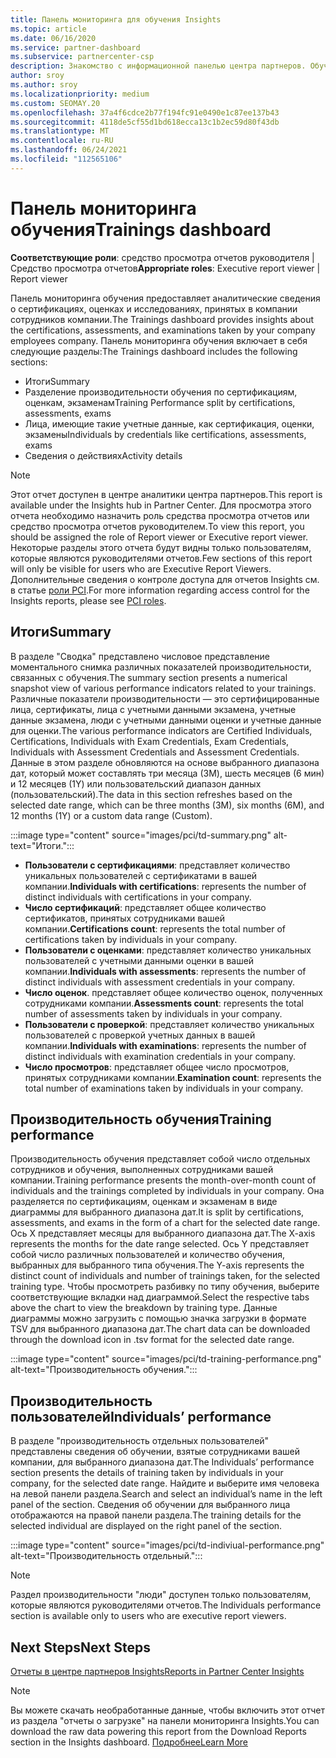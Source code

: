 ```yaml
---
title: Панель мониторинга для обучения Insights
ms.topic: article
ms.date: 06/16/2020
ms.service: partner-dashboard
ms.subservice: partnercenter-csp
description: Знакомство с информационной панелью центра партнеров. Обучение — это один из отчетов, доступных в области управления партнерами Insights (PCI).
author: sroy
ms.author: sroy
ms.localizationpriority: medium
ms.custom: SEOMAY.20
ms.openlocfilehash: 37a4f6cdce2b77f194fc91e0490e1c87ee137b43
ms.sourcegitcommit: 4118de5cf55d1bd618ecca13c1b2ec59d80f43db
ms.translationtype: MT
ms.contentlocale: ru-RU
ms.lasthandoff: 06/24/2021
ms.locfileid: "112565106"
---
```

# <a name="trainings-dashboard"></a><span data-ttu-id="65fb2-104">Панель мониторинга обучения</span><span class="sxs-lookup"><span data-stu-id="65fb2-104">Trainings dashboard</span></span>

<span data-ttu-id="65fb2-105">**Соответствующие роли**: средство просмотра отчетов руководителя | Средство просмотра отчетов</span><span class="sxs-lookup"><span data-stu-id="65fb2-105">**Appropriate roles**: Executive report viewer | Report viewer</span></span>

<span data-ttu-id="65fb2-106">Панель мониторинга обучения предоставляет аналитические сведения о сертификациях, оценках и исследованиях, принятых в компании сотрудников компании.</span><span class="sxs-lookup"><span data-stu-id="65fb2-106">The Trainings dashboard provides insights about the certifications, assessments, and examinations taken by your company employees company.</span></span> <span data-ttu-id="65fb2-107">Панель мониторинга обучения включает в себя следующие разделы:</span><span class="sxs-lookup"><span data-stu-id="65fb2-107">The Trainings dashboard includes the following sections:</span></span>

- <span data-ttu-id="65fb2-108">Итоги</span><span class="sxs-lookup"><span data-stu-id="65fb2-108">Summary</span></span>
- <span data-ttu-id="65fb2-109">Разделение производительности обучения по сертификациям, оценкам, экзаменам</span><span class="sxs-lookup"><span data-stu-id="65fb2-109">Training Performance split by certifications, assessments, exams</span></span>
- <span data-ttu-id="65fb2-110">Лица, имеющие такие учетные данные, как сертификация, оценки, экзамены</span><span class="sxs-lookup"><span data-stu-id="65fb2-110">Individuals by credentials like certifications, assessments, exams</span></span>
- <span data-ttu-id="65fb2-111">Сведения о действиях</span><span class="sxs-lookup"><span data-stu-id="65fb2-111">Activity details</span></span>

>[!NOTE] 
><span data-ttu-id="65fb2-112">Этот отчет доступен в центре аналитики центра партнеров.</span><span class="sxs-lookup"><span data-stu-id="65fb2-112">This report is available under the Insights hub in Partner Center.</span></span> <span data-ttu-id="65fb2-113">Для просмотра этого отчета необходимо назначить роль средства просмотра отчетов или средство просмотра отчетов руководителем.</span><span class="sxs-lookup"><span data-stu-id="65fb2-113">To view this report, you should be assigned the role of Report viewer or Executive report viewer.</span></span> <span data-ttu-id="65fb2-114">Некоторые разделы этого отчета будут видны только пользователям, которые являются руководителями отчетов.</span><span class="sxs-lookup"><span data-stu-id="65fb2-114">Few sections of this report will only be visible for users who are Executive Report Viewers.</span></span> <span data-ttu-id="65fb2-115">Дополнительные сведения о контроле доступа для отчетов Insights см. в статье [роли PCI](pci-roles.md).</span><span class="sxs-lookup"><span data-stu-id="65fb2-115">For more information regarding access control for the Insights reports, please see [PCI roles](pci-roles.md).</span></span>

## <a name="summary"></a><span data-ttu-id="65fb2-116">Итоги</span><span class="sxs-lookup"><span data-stu-id="65fb2-116">Summary</span></span>

<span data-ttu-id="65fb2-117">В разделе "Сводка" представлено числовое представление моментального снимка различных показателей производительности, связанных с обучения.</span><span class="sxs-lookup"><span data-stu-id="65fb2-117">The summary section presents a numerical snapshot view of various performance indicators related to your trainings.</span></span> <span data-ttu-id="65fb2-118">Различные показатели производительности — это сертифицированные лица, сертификаты, лица с учетными данными экзамена, учетные данные экзамена, люди с учетными данными оценки и учетные данные для оценки.</span><span class="sxs-lookup"><span data-stu-id="65fb2-118">The various performance indicators are Certified Individuals, Certifications, Individuals with Exam Credentials, Exam Credentials, Individuals with Assessment Credentials and Assessment Credentials.</span></span> <span data-ttu-id="65fb2-119">Данные в этом разделе обновляются на основе выбранного диапазона дат, который может составлять три месяца (3M), шесть месяцев (6 мин) и 12 месяцев (1Y) или пользовательский диапазон данных (пользовательский).</span><span class="sxs-lookup"><span data-stu-id="65fb2-119">The data in this section refreshes based on the selected date range, which can be three months (3M), six months (6M), and 12 months (1Y) or a custom data range (Custom).</span></span> 

:::image type="content" source="images/pci/td-summary.png" alt-text="Итоги.":::

- <span data-ttu-id="65fb2-121">**Пользователи с сертификациями**: представляет количество уникальных пользователей с сертификатами в вашей компании.</span><span class="sxs-lookup"><span data-stu-id="65fb2-121">**Individuals with certifications**: represents the number of distinct individuals with certifications in your company.</span></span>
- <span data-ttu-id="65fb2-122">**Число сертификаций**: представляет общее количество сертификатов, принятых сотрудниками вашей компании.</span><span class="sxs-lookup"><span data-stu-id="65fb2-122">**Certifications count**: represents the total number of certifications taken by individuals in your company.</span></span>
- <span data-ttu-id="65fb2-123">**Пользователи с оценками**: представляет количество уникальных пользователей с учетными данными оценки в вашей компании.</span><span class="sxs-lookup"><span data-stu-id="65fb2-123">**Individuals with assessments**: represents the number of distinct individuals with assessment credentials in your company.</span></span> 
- <span data-ttu-id="65fb2-124">**Число оценок**. представляет общее количество оценок, полученных сотрудниками компании.</span><span class="sxs-lookup"><span data-stu-id="65fb2-124">**Assessments count**: represents the total number of assessments taken by individuals in your company.</span></span>
- <span data-ttu-id="65fb2-125">**Пользователи с проверкой**: представляет количество уникальных пользователей с проверкой учетных данных в вашей компании.</span><span class="sxs-lookup"><span data-stu-id="65fb2-125">**Individuals with examinations**: represents the number of distinct individuals with examination credentials in your company.</span></span> 
- <span data-ttu-id="65fb2-126">**Число просмотров**: представляет общее число просмотров, принятых сотрудниками компании.</span><span class="sxs-lookup"><span data-stu-id="65fb2-126">**Examination count**: represents the total number of examinations taken by individuals in your company.</span></span>

## <a name="training-performance"></a><span data-ttu-id="65fb2-127">Производительность обучения</span><span class="sxs-lookup"><span data-stu-id="65fb2-127">Training performance</span></span>

<span data-ttu-id="65fb2-128">Производительность обучения представляет собой число отдельных сотрудников и обучения, выполненных сотрудниками вашей компании.</span><span class="sxs-lookup"><span data-stu-id="65fb2-128">Training performance presents the month-over-month count of individuals and the trainings completed by individuals in your company.</span></span> <span data-ttu-id="65fb2-129">Она разделяется по сертификациям, оценкам и экзаменам в виде диаграммы для выбранного диапазона дат.</span><span class="sxs-lookup"><span data-stu-id="65fb2-129">It is split by certifications, assessments, and exams in the form of a chart for the selected date range.</span></span> <span data-ttu-id="65fb2-130">Ось X представляет месяцы для выбранного диапазона дат.</span><span class="sxs-lookup"><span data-stu-id="65fb2-130">The X-axis represents the months for the date range selected.</span></span> <span data-ttu-id="65fb2-131">Ось Y представляет собой число различных пользователей и количество обучения, выбранных для выбранного типа обучения.</span><span class="sxs-lookup"><span data-stu-id="65fb2-131">The Y-axis represents the distinct count of individuals and number of trainings taken, for the selected training type.</span></span> <span data-ttu-id="65fb2-132">Чтобы просмотреть разбивку по типу обучения, выберите соответствующие вкладки над диаграммой.</span><span class="sxs-lookup"><span data-stu-id="65fb2-132">Select the respective tabs above the chart to view the breakdown by training type.</span></span> <span data-ttu-id="65fb2-133">Данные диаграммы можно загрузить с помощью значка загрузки в формате TSV для выбранного диапазона дат.</span><span class="sxs-lookup"><span data-stu-id="65fb2-133">The chart data can be downloaded through the download icon in .tsv format for the selected date range.</span></span>

:::image type="content" source="images/pci/td-training-performance.png" alt-text="Производительность обучения.":::

## <a name="individuals-performance"></a><span data-ttu-id="65fb2-135">Производительность пользователей</span><span class="sxs-lookup"><span data-stu-id="65fb2-135">Individuals’ performance</span></span>

<span data-ttu-id="65fb2-136">В разделе "производительность отдельных пользователей" представлены сведения об обучении, взятые сотрудниками вашей компании, для выбранного диапазона дат.</span><span class="sxs-lookup"><span data-stu-id="65fb2-136">The Individuals’ performance section presents the details of training taken by individuals in your company, for the selected date range.</span></span> <span data-ttu-id="65fb2-137">Найдите и выберите имя человека на левой панели раздела.</span><span class="sxs-lookup"><span data-stu-id="65fb2-137">Search and select an individual’s name in the left panel of the section.</span></span> <span data-ttu-id="65fb2-138">Сведения об обучении для выбранного лица отображаются на правой панели раздела.</span><span class="sxs-lookup"><span data-stu-id="65fb2-138">The training details for the selected individual are displayed on the right panel of the section.</span></span>

:::image type="content" source="images/pci/td-indiviual-performance.png" alt-text="Производительность отдельный.":::

>[!NOTE] 
> <span data-ttu-id="65fb2-140">Раздел производительности "люди" доступен только пользователям, которые являются руководителями отчетов.</span><span class="sxs-lookup"><span data-stu-id="65fb2-140">The Individuals performance section is available only to users who are executive report viewers.</span></span> 

## <a name="next-steps"></a><span data-ttu-id="65fb2-141">Next Steps</span><span class="sxs-lookup"><span data-stu-id="65fb2-141">Next Steps</span></span>

[<span data-ttu-id="65fb2-142">Отчеты в центре партнеров Insights</span><span class="sxs-lookup"><span data-stu-id="65fb2-142">Reports in Partner Center Insights</span></span>](partner-center-insights.md)

>[!NOTE] 
> <span data-ttu-id="65fb2-143">Вы можете скачать необработанные данные, чтобы включить этот отчет из раздела "отчеты о загрузке" на панели мониторинга Insights.</span><span class="sxs-lookup"><span data-stu-id="65fb2-143">You can download the raw data powering this report from the Download Reports section in the Insights dashboard.</span></span> [<span data-ttu-id="65fb2-144">Подробнее</span><span class="sxs-lookup"><span data-stu-id="65fb2-144">Learn More</span></span>](pci-download-reports.md)